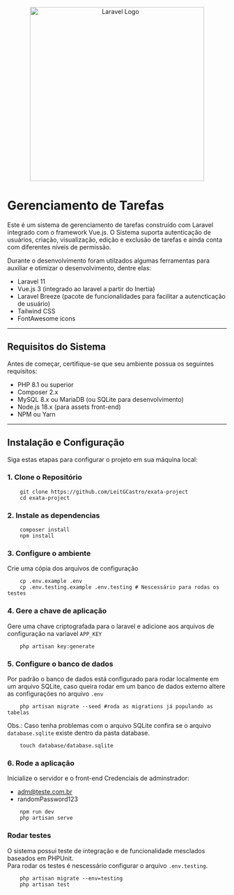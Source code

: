 <p align="center"><a href="https://laravel.com" target="_blank"><img src="https://raw.githubusercontent.com/laravel/art/master/logo-lockup/5%20SVG/2%20CMYK/1%20Full%20Color/laravel-logolockup-cmyk-red.svg" width="400" alt="Laravel Logo"></a></p>


# Gerenciamento de Tarefas

Este é um sistema de gerenciamento de tarefas construído com Laravel integrado com o framework Vue.js. O Sistema suporta autenticação de usuários, criação, visualização, edição e exclusão de tarefas e ainda conta com diferentes níveis de permissão.

Durante o desenvolvimento foram utilzados algumas ferramentas para auxiliar e otimizar o desenvolvimento, dentre elas:
* Laravel 11
* Vue.js 3 (integrado ao laravel a partir do Inertia)
* Laravel Breeze (pacote de funcionalidades para facilitar a autencticação de usuário)
* Tailwind CSS
* FontAwesome icons


---

## Requisitos do Sistema

Antes de começar, certifique-se que seu ambiente possua os seguintes requisitos:

- PHP 8.1 ou superior
- Composer 2.x
- MySQL 8.x ou MariaDB (ou SQLite para desenvolvimento)
- Node.js 18.x (para assets front-end)
- NPM ou Yarn

---

## Instalação e Configuração

Siga estas etapas para configurar o projeto em sua máquina local:

### 1. Clone o Repositório

```
    git clone https://github.com/LeitGCastro/exata-project
    cd exata-project
```

### 2. Instale as dependencias

```
    composer install
    npm install
```

### 3. Configure o ambiente
Crie uma cópia dos arquivos de configuração 

```
    cp .env.example .env
    cp .env.testing.example .env.testing # Nescessário para rodas os testes
```

### 4. Gere a chave de aplicação
Gere uma chave criptografada para o laravel e adicione aos arquivos de configuração na variavel `APP_KEY`

```
    php artisan key:generate
```

### 5. Configure o banco de dados
Por padrão o banco de dados está configurado para rodar localmente em um arquivo SQLite, caso queira rodar em um banco de dados externo altere as configurações no arquivo `.env` 

```
    php artisan migrate --seed #roda as migrations já populando as tabelas
```
Obs.: Caso tenha problemas com o arquivo SQLite confira se o arquivo `database.sqlite` existe dentro da pasta database.
```
    touch database/database.sqlite
```

### 6. Rode a aplicação
Inicialize o servidor e o front-end
Credenciais de adminstrador:
- adm@teste.com.br
- randomPassword123

```
    npm run dev 
    php artisan serve
```

### Rodar testes
O sistema possui teste de integração e de funcionalidade mesclados baseados em PHPUnit.  
Para rodar os testes é nescessário configurar o arquivo `.env.testing`.

```
    php artisan migrate --env=testing 
    php artisan test
```